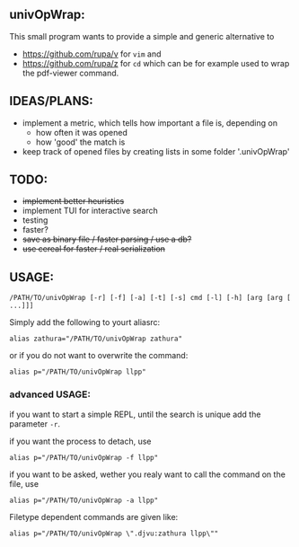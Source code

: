univOpWrap:
-----------
This small program wants to provide a simple and generic alternative to
 - https://github.com/rupa/v for `vim` and
 - https://github.com/rupa/z for `cd`
which can be for example used to wrap the pdf-viewer command.

IDEAS/PLANS:
------
 * implement a metric, which tells how important a file is, depending on
   - how often it was opened
   - how 'good' the match is
 * keep track of opened files by creating lists in some folder '.univOpWrap'

TODO:
-----
 * ~~implement better heuristics~~
 * implement TUI for interactive search
 * testing
 * faster?
 * ~~save as binary file / faster parsing / use a db?~~
 * ~~use cereal for faster / real serialization~~

USAGE:
------

    /PATH/TO/univOpWrap [-r] [-f] [-a] [-t] [-s] cmd [-l] [-h] [arg [arg [ ...]]]

Simply add the following to yourt aliasrc:

    alias zathura="/PATH/TO/univOpWrap zathura"

or if you do not want to overwrite the command:

    alias p="/PATH/TO/univOpWrap llpp"

### advanced USAGE:

if you want to start a simple REPL, until the search is unique add the parameter
`-r`.

if you want the process to detach, use

    alias p="/PATH/TO/univOpWrap -f llpp"

if you want to be asked, wether you realy want to call the command on the file,
use

    alias p="/PATH/TO/univOpWrap -a llpp"

Filetype dependent commands are given like:

    alias p="/PATH/TO/univOpWrap \".djvu:zathura llpp\""
